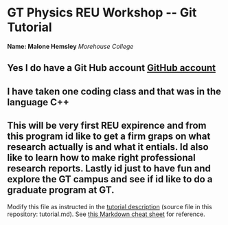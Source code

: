 # GT Physics REU Workshop -- Git Tutorial

**Name: Malone Hemsley**
*Morehouse College* 

## Yes I do have a Git Hub account [GitHub account](https://github.com/mhemsley3)

## I have taken one coding class and that was in the language C++ 
## This will be very first REU expirence and from this program id like to get a firm graps on what research actually is and what it entials. Id also like to learn how to make right professional research reports. Lastly id just to have fun and explore the GT campus and see if id like to do a graduate program at GT. 

Modify this file as instructed in the [tutorial description](https://github.com/gt-phys-reu/git-tutorial/blob/main/tutorial.md) (source file in this repository: tutorial.md).  See [this Markdown cheat sheet](https://www.markdownguide.org/cheat-sheet/) for reference.
